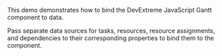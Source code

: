 This demo demonstrates how to bind the DevExtreme JavaScript Gantt component to data.

Pass separate data sources for tasks, resources, resource assignments, and dependencies to their corresponding properties to bind them to the component.
<!--split-->